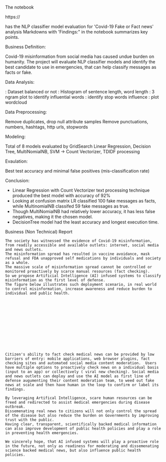 The notebook 

   https://

  has the NLP classifier model evaluation for 'Covid-19 Fake or Fact news' analysis
  Markdowns with 'Findings:" in the notebook summarizes key points.


Business Definition:

  Covid-19 misinformation from social media has caused undue burden on humanity. 
The project will evaluate NLP classifier models and identify the best candidate to use in emergencies, that can help classify messages as facts or fake.

Data Analysis:

  : Dataset balanced or not
  : Histogram of sentence length, word length
  : 3 ngram plot to identify influential words
  : identify stop words influence
  : plot wordcloud

Data Preprocessing:

  Remove duplicates, drop null attribute samples
  Remove punctuations, numbers, hashtags, http urls, stopwords


Modeling:
  
  Total of 8 models evaluated by GridSearch
      Linear Regression, Decision Tree, MultiNomialNB, SVM -> Count Vectorizer, TDIDF processing

  
Evaulation:
   
  Best test accuracy and minimal false positives (mis-classification rate)   
 
  
Conclusion:

   - Linear Regression with Count Vectorizer text processing technique produced the best model with accuracy of 92%
   - Looking at confusion matrix LR classified 100 fake messages as facts, while MultinomialNB classifed 59 fake messages as true.
   - Though MultiNomialNB had relatively lower accuracy, it has less false negatives, making it the chosen model.
   -  DecisionTree model had the least accuracy and longest execution time.
    

Business (Non Technical) Report

    The society has witnessed the evidence of Covid-19 misinformation, from readily accessible and available outlets: internet, social media and news outlets.
    The misinformation spread has resulted in vaccine avoidance, mask refusal and FDA unapproved self medications by individuals and society as a whole.
    The massive scale of misinformation spread cannot be controlled or monitored proactively by scarce manual resources (fact checking).
    So we propose Artificial Intelligence (AI) infused systems to classify misinformation as the first level of defense.
    The figure below illustrates such deployment scenario, in real world to control misinformation, increase awareness and reduce burden to individual and public health.













    Citizen's ability to fact check medical news can be provided by low barriers of entry: mobile applications, web browser plugins, fact checking sites and automated social media content moderation.  Users have multiple options to proactively check news on a individual basis (input to an app) or collectively ( viral new checking). Social media and news outlets can deploy and use the AI model as first line of defense augumenting their content moderation team, to weed out fake news at scale and then have human in the loop to confirm or label its findings.

    By leveraging Artifical Intelligence, scare human resources can be freed and redirected to assist medical emergencies during disease outbreak.
    Dissemenating real news to citizens will not only control the spread of the disease but also reduce the burden on Governments by improving trust with the public.
    Having clear, transparent, scientifically backed medical information can also improve development of public health policies and play a role in preventing health emergencies. 
    
    We sincerely hope, that AI infused systems will play a proactive role in the future, not only as readiness for moderating and dissemenating science backed medical news, but also influence public health policies.

